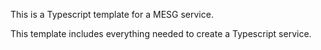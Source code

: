 This is a Typescript template for a MESG service.

This template includes everything needed to create a Typescript service.